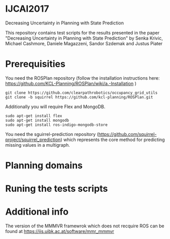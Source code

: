 # IJCAI2017
Decreasing Uncertainty in Planning with State Prediction

This repository contains test scripts for the results presented in the paper "Decreasing Uncertainty in Planning with State Prediction" by Senka Krivic, Michael Cashmore, Daniele Magazzeni, Sandor Szdemak and Justus Piater

Prerequisities
============

You need the ROSPlan repository
(follow the installation instructions here: https://github.com/KCL-Planning/ROSPlan/wiki/a.-Installation )
```
git clone https://github.com/clearpathrobotics/occupancy_grid_utils
git clone -b squirrel https://github.com/kcl-planning/ROSPlan.git
```
Additionally you will require Flex and MongoDB.
```
sudo apt-get install flex
sudo apt-get install mongodb
sudo apt-get install ros-indigo-mongodb-store
```

You need the sguirrel-prediction repository (https://github.com/squirrel-project/squirrel_prediction) which represents the core method for predicting missing values in a multigraph.

Planning domains
============



Runing the tests scripts
========================


Additional info
===============
The version of the MMMVR framewrok which does not recquire ROS can be found at https://iis.uibk.ac.at/software/mmr_mmmvr

